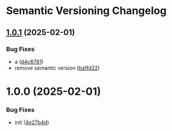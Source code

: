 # Semantic Versioning Changelog

## [1.0.1](https://github.com/gadhittana01/go-semantic-release/compare/v1.0.0...v1.0.1) (2025-02-01)


### Bug Fixes

* a ([d4c6781](https://github.com/gadhittana01/go-semantic-release/commit/d4c6781c7b0068448b4538475a649d5a9078efb6))
* remove semantic version ([ba1fd22](https://github.com/gadhittana01/go-semantic-release/commit/ba1fd22281b8800b6f009a0590eb44b1c988892b))

# 1.0.0 (2025-02-01)


### Bug Fixes

* init ([4e27b4d](https://github.com/gadhittana01/go-semantic-release/commit/4e27b4d8fffd467de947c24796c7802f0b143449))
